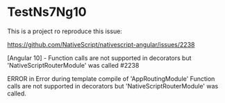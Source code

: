 # TestNs7Ng10
This is a project ro reproduce this issue:

https://github.com/NativeScript/nativescript-angular/issues/2238


[Angular 10] - Function calls are not supported in decorators but 'NativeScriptRouterModule' was called #2238

ERROR in Error during template compile of 'AppRoutingModule'
  Function calls are not supported in decorators but 'NativeScriptRouterModule' was called.
